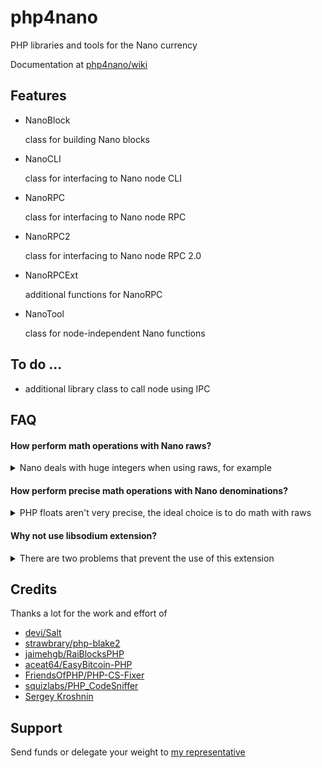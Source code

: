 # php4nano

PHP libraries and tools for the Nano currency

Documentation at [php4nano/wiki](https://github.com/mikerow/php4nano/wiki)

## Features

- NanoBlock

  class for building Nano blocks

- NanoCLI

  class for interfacing to Nano node CLI

- NanoRPC

  class for interfacing to Nano node RPC
  
- NanoRPC2

  class for interfacing to Nano node RPC 2.0

- NanoRPCExt

  additional functions for NanoRPC

- NanoTool

  class for node-independent Nano functions
  
## To do ...

- additional library class to call node using IPC

## FAQ

#### How perform math operations with Nano raws?

<details><summary>Nano deals with huge integers when using raws, for example</summary>
<p>

<pre>
1 NANO = 1 Mnano = 1,000,000 nano = 10^30 raw
</pre>
Since PHP doesn't support mathematical operations with such huge integers, you need an alternative

[GNU Multiple Precision](https://www.php.net/manual/en/book.gmp.php) (GMP) is a default PHP extension that fits the job

</p>
</details>

#### How perform precise math operations with Nano denominations?

<details><summary>PHP floats aren't very precise, the ideal choice is to do math with raws</summary>
<p>

When the denomination amount reaches deep decimal value, just convert it to raw and then do some math with the proper tool

[GNU Multiple Precision](https://www.php.net/manual/en/book.gmp.php) (GMP) is a default PHP extension that fits the job

</p>
</details>

#### Why not use libsodium extension?

<details><summary>There are two problems that prevent the use of this extension</summary>
<p>

- `sodium_crypto_sign_*` use SHA-2 instead Blake2
- `sodium_crypto_generichash_*` don't allow output smaller than 16 bytes

</p>
</details>

## Credits

Thanks a lot for the work and effort of

- [devi/Salt](https://github.com/devi/Salt)
- [strawbrary/php-blake2](https://github.com/strawbrary/php-blake2)
- [jaimehgb/RaiBlocksPHP](https://github.com/jaimehgb/RaiBlocksPHP)
- [aceat64/EasyBitcoin-PHP](https://github.com/aceat64/EasyBitcoin-PHP)
- [FriendsOfPHP/PHP-CS-Fixer](https://github.com/FriendsOfPHP/PHP-CS-Fixer)
- [squizlabs/PHP_CodeSniffer](https://github.com/squizlabs/PHP_CodeSniffer)
- [Sergey Kroshnin](https://github.com/SergiySW)

## Support

Send funds or delegate your weight to [my representative](https://mynano.ninja/account/mikerow)